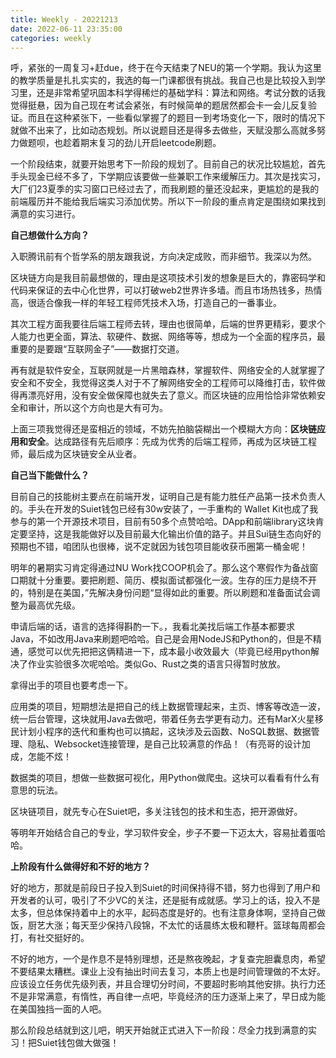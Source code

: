 ```yaml
---
title: Weekly - 20221213
date: 2022-06-11 23:35:00
categories: weekly
---
```


呼，紧张的一周复习+赶due，终于在今天结束了NEU的第一个学期。我认为这里的教学质量是扎扎实实的，我选的每一门课都很有挑战。我自己也是比较投入到学习里，还是非常希望巩固本科学得稀烂的基础学科：算法和网络。考试分数的话我觉得挺悬，因为自己现在考试会紧张，有时候简单的题居然都会卡一会儿反复验证。而且在这种紧张下，一些看似掌握了的题目一到考场变化一下，限时的情况下就做不出来了，比如动态规划。所以说题目还是得多去做些，天赋没那么高就多努力做题呗，也趁着期末复习的劲儿开启leetcode刷题。

一个阶段结束，就要开始思考下一阶段的规划了。目前自己的状况比较尴尬，首先手头现金已经不多了，下学期应该要做一些兼职工作来缓解压力。其次是找实习，大厂们23夏季的实习窗口已经过去了，而我刷题的量还没起来，更尴尬的是我的前端履历并不能给我后端实习添加优势。所以下一阶段的重点肯定是围绕如果找到满意的实习进行。

**自己想做什么方向？**

入职腾讯前有个哲学系的朋友跟我说，方向决定成败，而非细节。我深以为然。

区块链方向是我目前最想做的，理由是这项技术引发的想象是巨大的，靠密码学和代码来保证的去中心化世界，可以打破web2世界许多墙。而且市场热钱多，热情高，很适合像我一样的年轻工程师凭技术入场，打造自己的一番事业。

其次工程方面我要往后端工程师去转，理由也很简单，后端的世界更精彩，要求个人能力也更全面，算法、软硬件、数据、网络等等，想成为一个全面的程序员，最重要的是要跟“互联网金子”——数据打交道。

再有就是软件安全，互联网就是一片黑暗森林，掌握软件、网络安全的人就掌握了安全和不安全，我觉得这类人对于不了解网络安全的工程师可以降维打击，软件做得再漂亮好用，没有安全做保障也就失去了意义。而区块链的应用恰恰非常依赖安全和审计，所以这个方向也是大有可为。

上面三项我觉得还是蛮相近的领域，不妨先拍脑袋糊出一个模糊大方向：**区块链应用和安全**。达成路径有先后顺序：先成为优秀的后端工程师，再成为区块链工程师，最后成为区块链安全从业者。

**自己当下能做什么？**

目前自己的技能树主要点在前端开发，证明自己是有能力胜任产品第一技术负责人的。手头在开发的Suiet钱包已经有30w安装了，一手重构的 Wallet Kit也成了我参与的第一个开源技术项目，目前有50多个点赞哈哈。DApp和前端library这块肯定要坚持，这是我能做好以及目前最大化输出价值的路子。并且Sui链生态向好的预期也不错，咱团队也很棒，说不定就因为钱包项目能收获币圈第一桶金呢！

明年的暑期实习肯定得通过NU Work找COOP机会了。那么这个寒假作为备战窗口期就十分重要。要把刷题、简历、模拟面试都强化一波。生存的压力是绕不开的，特别是在美国，”先解决身份问题“显得如此的重要。所以刷题和准备面试会调整为最高优先级。

申请后端的话，语言的选择得斟酌一下。，我看北美找后端工作基本都要求 Java，不如改用Java来刷题吧哈哈。自己是会用NodeJS和Python的，但是不精通，感觉可以优先把把这俩精进一下，成本最小收效最大（毕竟已经用python解决了作业实验很多次呢哈哈。类似Go、Rust之类的语言只得暂时放放。

拿得出手的项目也要考虑一下。

应用类的项目，短期想法是把自己的线上数据管理起来，主页、博客等改造一波，统一后台管理，这块就用Java去做吧，带着任务去学更有动力。还有MarX火星移民计划小程序的迭代和重构也可以搞起，这块涉及云函数、NoSQL数据、数据管理、隐私、Websocket连接管理，是自己比较满意的作品！（有亮哥的设计加成，怎能不炫！

数据类的项目，想做一些数据可视化，用Python做爬虫。这块可以看看有什么有意思的玩法。

区块链项目，就先专心在Suiet吧，多关注钱包的技术和生态，把开源做好。

等明年开始结合自己的专业，学习软件安全，步子不要一下迈太大，容易扯着蛋哈哈。

**上阶段有什么做得好和不好的地方？**

好的地方，那就是前段日子投入到Suiet的时间保持得不错，努力也得到了用户和开发者的认可，吸引了不少VC的关注，还是挺有成就感。学习上的话，投入不是太多，但总体保持着中上的水平，起码态度是好的。也有注意身体啊，坚持自己做饭，厨艺大涨；每天至少保持八段锦，不太忙的话晨练太极和鞭杆。篮球每周都会打，有社交挺好的。

不好的地方，一个是作息不是特别理想，还是熬夜晚起，才复查完胆囊息肉，希望不要结果太糟糕。课业上没有抽出时间去复习，本质上也是时间管理做的不太好。应该设立任务优先级列表，并且合理切分时间，不要超时影响其他安排。执行力还不是非常满意，有惰性，再自律一点吧，毕竟经济的压力逐渐上来了，早日成为能在美国独挡一面的人吧。

那么阶段总结就到这儿吧，明天开始就正式进入下一阶段：尽全力找到满意的实习！把Suiet钱包做大做强！